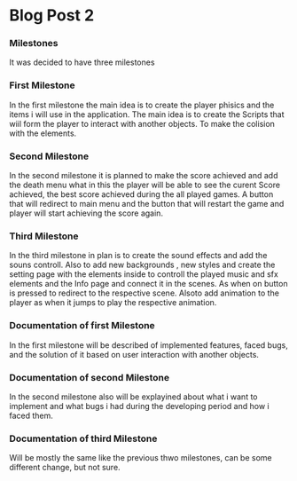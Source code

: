 # Blog Post 2

### Milestones
It was decided to have three milestones

### First Milestone
In the first milestone the main idea is to create the player phisics and the items i will use in the application.
The main idea is to create the Scripts that wiil form the player to interact with another objects. To make the colision with the elements.

### Second Milestone
In the second milestone it is planned to make the score achieved and add the death menu what in this the player will be able to see the curent Score achieved, the best score achieved during the all played games. A button that will redirect to main menu and the button that will restart the game and player will start achieving the score again.
### Third Milestone 
In the third milestone in plan is to create the sound effects and add the souns controll. Also to add new backgrounds , new styles and create the setting page with the elements inside to controll the played music and sfx elements and the Info page and connect it in the scenes. As when on button is pressed to redirect to the respective scene.  Alsoto add animation to the player as when it jumps to play the respective animation.

### Documentation of first Milestone
In the first milestone will be described of implemented features, faced bugs, and the solution of it based on user interaction with another objects.

### Documentation of second Milestone
In the second milestone also will be explayined about what i want to implement and what bugs i had during the developing period and how i faced them.

### Documentation of third Milestone
Will be mostly the same like the previous thwo milestones, can be some different change, but not sure.